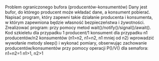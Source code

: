Problem ograniczonego bufora (producentów-konsumentów)
Dany jest bufor, do którego producent może wkładać dane, a konsument pobierać. Napisać program, który zapewni takie działanie producenta i konsumenta, w którym zapewniona będzie własność bezpieczeństwa i żywotności.
Zrealizować program:
przy pomocy metod wait()/notify()/signal()/await(). Kod szkieletu
dla przypadku 1 producent/1 konsument
dla przypadku n1 producentów/n2 konsumentów (n1>n2, n1=n2, n1 mniej od n2)
wprowadzić wywołanie metody sleep() i wykonać pomiary, obserwując zachowanie producentów/konsumentów
przy pomocy operacji P()/V() dla semafora:
n1=n2=1
n1>1, n2>1